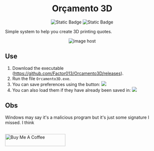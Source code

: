 <h1 align="center"> Orçamento 3D </h1>
<p align="center">
<img alt="Static Badge" src="https://img.shields.io/badge/.NetDesktop%20-%20grey?label=C%23&labelColor=purple"> 
<img alt="Static Badge" src="https://img.shields.io/badge/1.0.0%20-%20grey?label=Version&labelColor=blue">
</p>

Simple system to help you create 3D printing quotes.

<p align="center">
<img src="https://images2.imgbox.com/3b/d7/nQF4zlnf_o.jpeg" alt="image host"/>
</p>

## Use

1. Download the executable (https://github.com/Factor013/Orcamento3D/releases).
2. Run the file `Orcamento3D.exe`.
3. You can save preferences using the button: <img src="https://github.com/Factor013/Orcamento3D/assets/28853497/c018d38b-315d-461d-8fdd-de086ff32502">
4. You can also load them if they have already been saved in: <img src="https://github.com/Factor013/Orcamento3D/assets/28853497/24ae9d6f-1ccd-4461-ba40-e6aa094ef4ed">



## Obs
Windows may say it's a malicious program but it's just some signature I missed. I think

##
<a href="https://www.buymeacoffee.com/Factor013" target="_blank"><img src="https://cdn.buymeacoffee.com/buttons/v2/default-yellow.png" alt="Buy Me A Coffee" style="height: 40px !important;width: 197px !important;" ></a>
